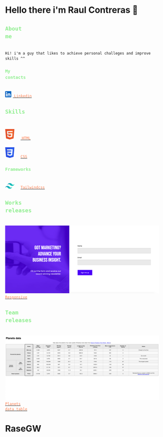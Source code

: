 # Hello there i'm Raul Contreras 👋

## **<code style="color:lightgreen;">About me</code>**

<code>
Hi! i'm a guy that likes to achieve personal challeges and improve skills ^^
</code>

### **<code style="color:lightgreen;">My contacts</code>**

[<img src="./images/linkedin-icon.svg" width="20px" style="margin-right:5px;margin-top:20px;"> <code style="color:coral;">Linkedin</code>](https://www.linkedin.com/in/raul-contreras-abb07a25a/)

## **<code style="color:lightgreen;">Skills</code>**

[<img src="./images/html-5.svg" width="30px" style="margin-right:20px;margin-top:20px;"> <code style="color:coral;">HTML</code>](https://html.spec.whatwg.org/multipage/)

[<img src="./images/css-3.svg" width="30px" style="margin-right:20px;"><code style="color:coral;">CSS</code>](https://www.w3.org/TR/CSS/)

### **<code style="color:lightgreen;">Frameworks</code>**

[<img src="./images/tailwindcss-icon.svg" width="30px" style="margin-right:20px;margin-top:20px"><code style="color:coral;">Tailwindcss</code>](https://tailwindcss.com/)

## **<code style="color:lightgreen;">Works releases</code>**

[<img src="./images/responsive.png" width="500px" style="margin-right:20px;margin-top:20px"><code style="color:coral;">Responsive</code>](https://github.com/RaseGW/Resposive)

## **<code style="color:lightgreen;">Team releases</code>**

[<img src="./images/table.png" width="500px" style="margin-right:20px;margin-top:20px"><code style="color:coral;">Planets data table</code>]()
# RaseGW
